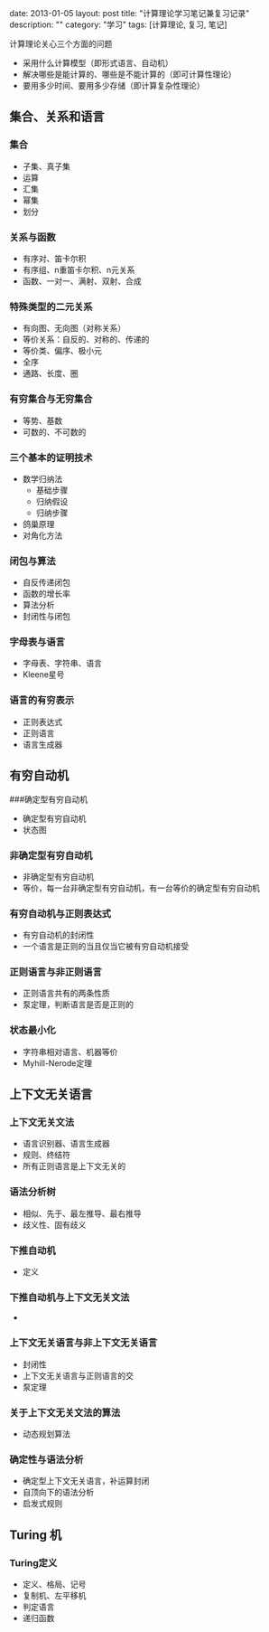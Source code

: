 date: 2013-01-05
layout: post
title: "计算理论学习笔记兼复习记录"
description: ""
category: "学习"
tags: [计算理论, 复习, 笔记]

计算理论关心三个方面的问题

- 采用什么计算模型（即形式语言、自动机）
- 解决哪些是能计算的、哪些是不能计算的（即可计算性理论）
- 要用多少时间、要用多少存储（即计算复杂性理论）

## 集合、关系和语言

### 集合
- 子集、真子集
- 运算
- 汇集
- 幂集
- 划分

### 关系与函数
- 有序对、笛卡尔积
- 有序组、n重笛卡尔积、n元关系
- 函数、一对一、满射、双射、合成

### 特殊类型的二元关系
- 有向图、无向图（对称关系）
- 等价关系：自反的、对称的、传递的
- 等价类、偏序、极小元
- 全序
- 通路、长度、圈

### 有穷集合与无穷集合
- 等势、基数
- 可数的、不可数的

###  三个基本的证明技术
- 数学归纳法
	- 基础步骤
	- 归纳假设
	- 归纳步骤
- 鸽巢原理
- 对角化方法

### 闭包与算法
- 自反传递闭包
- 函数的增长率
- 算法分析
- 封闭性与闭包

### 字母表与语言
- 字母表、字符串、语言
- Kleene星号

### 语言的有穷表示
- 正则表达式
- 正则语言
- 语言生成器

## 有穷自动机
###确定型有穷自动机
- 确定型有穷自动机
- 状态图

### 非确定型有穷自动机
- 非确定型有穷自动机
- 等价，每一台非确定型有穷自动机，有一台等价的确定型有穷自动机

### 有穷自动机与正则表达式
- 有穷自动机的封闭性
- 一个语言是正则的当且仅当它被有穷自动机接受

### 正则语言与非正则语言
- 正则语言共有的两条性质
- 泵定理，判断语言是否是正则的

### 状态最小化
- 字符串相对语言、机器等价
- Myhill-Nerode定理


## 上下文无关语言
### 上下文无关文法
- 语言识别器、语言生成器
- 规则、终结符
- 所有正则语言是上下文无关的

### 语法分析树
- 相似、先于、最左推导、最右推导
- 歧义性、固有歧义

### 下推自动机
- 定义

### 下推自动机与上下文无关文法
- 

### 上下文无关语言与非上下文无关语言
- 封闭性
- 上下文无关语言与正则语言的交
- 泵定理


### 关于上下文无关文法的算法 
- 动态规划算法  

### 确定性与语法分析
- 确定型上下文无关语言，补运算封闭
- 自顶向下的语法分析
- 启发式规则

## Turing 机
### Turing定义
- 定义、格局、记号
- 复制机、左平移机
- 判定语言
- 递归函数
